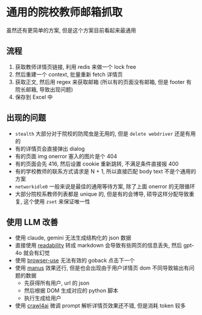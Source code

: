 # 通用的院校教师邮箱抓取

虽然还有更简单的方案, 但是这个方案目前看起来最通用

## 流程

1. 获取教师详情页链接, 利用 redis 来做一个 lock free
2. 然后重建一个 context, 批量重新 fetch 详情页
3. 获取正文, 然后用 regex 来获取邮箱 (所以有的页面没有邮箱, 但是 footer 有院长邮箱, 导致出现问题)
4. 保存到 Excel 中

## 出现的问题

- `stealth` 大部分对于院校的防爬虫是无用的, 但是 `delete webdriver` 还是有用的
- 有的详情页会直接弹出 dialog
- 有的页面 img onerror 塞入的图片是个 404
- 有的页面会先 416, 然后设置 cookie 重新跳转, 不满足条件直接报 400
- 有的学校教师的联系方式请求是 N + 1, 所以直接匹配 body text 不是个通用的方案
- `networkidle0` 一般来说是最佳的通用等待方案, 除了上面 onerror 的无限循环
- 大部分院校系教师列表都是 unique 的, 但是有的会博导, 硕导这样分配导致重复, 这个使用 `zset` 来保证唯一性

## 使用 LLM 改善

- 使用 claude, gemini 无法生成结构化的 json 数据
- 直接使用 [readability](https://github.com/mozilla/readability) 转成 markdown 会导致有些网页的信息丢失,
  然后 gpt-4o 就会有幻觉
- 使用 [browser-use](https://github.com/browser-use/browser-use) 无法有效的 goback 点击下一个
- 使用 [manus](https://manus.im/share/AJrY7kFFjUu6vw2liJfkPB?replay=1) 效果还行, 但是也会出现由于用户详情页
  dom 不同导致输出有问题的数据
    - 先获得所有用户, url 的 json
    - 然后根据 DOM 生成对应的 python 脚本
    - 执行生成给用户
- 使用 [crawl4ai](https://github.com/unclecode/crawl4ai) 微调 prompt 解析详情页效果还不错, 但是消耗 token 较多
